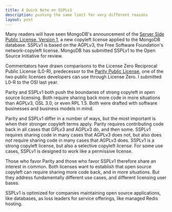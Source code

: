 ```yaml
---
title: A Quick Note on SSPLv1
description: pushing the same limit for very different reasons
layout: post
---
```


Many readers will have seen MongoDB's announcement of the [Server Side Public License, Version 1](https://www.mongodb.com/licensing/server-side-public-license), a new copyleft license applied to the MongoDB database.  SSPLv1 is based on the AGPLv3, the Free Software Foundation's network-copyleft license.  MongoDB has submitted SSPLv1 to the Open Source Initiative for review.

Commentators have drawn comparisons to the License Zero Reciprocal Public License (L0-R), predecessor to the [Parity Public License](https://licensezero.com/licenses/parity), one of the two public licenses developers can use through License Zero.  I submitted L0-R to the OSI last year.

Parity and SSPLv1 both push the boundaries of strong copyleft in open source licensing.  Both require sharing back more code in more situations than AGPLv3, OSL 3.0, or even RPL 1.5.  Both were drafted with software businesses and business models in mind.

Parity and SSPLv1 differ in a number of ways, but the most important is when their stronger copyleft terms apply.  Parity requires contributing code back in all cases that GPLv3 and AGPLv3 do, and then some.  SSPLv1 requires sharing code in many cases that AGPLv3 does not, but also does _not_ require sharing code in many cases that AGPLv3 does.  SSPLv1 is a strong copyleft license, but also a selective copyleft license.  For some use cases, SSPLv1 is designed to work like a permissive license.

Those who favor Parity and those who favor SSPLv1 therefore share an interest in common.  Both licenses want to establish that open source copyleft can require sharing more code back, and in more situations.  But they address fundamentally different use cases, and different licensing user bases.

SSPLv1 is optimized for companies maintaining open source applications, like databases, as loss leaders for service offerings, like managed Redis hosting.